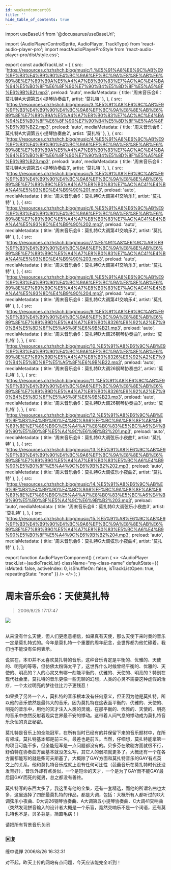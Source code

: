 ```yaml
---
id: weekendconcert06
title: ''
hide_table_of_contents: true
---
```


import useBaseUrl from '@docusaurus/useBaseUrl';

import {AudioPlayerControlSprite, AudioPlayer, TrackType} from 'react-audio-player-pro';
import reactAudioPlayerProStyle from 'react-audio-player-pro/dist/style.css';

export const audioTrackList = [
{
    src: 'https://resources.chzhshch.blog/music/1.%E5%91%A8%E6%9C%AB%E9%9F%B3%E4%B9%90%E4%BC%9A6%EF%BC%9A%E8%8E%AB%E6%89%8E%E7%89%B9A%E5%A4%A7%E8%B0%83%E7%AC%AC%E4%BA%94%E5%B0%8F%E6%8F%90%E7%90%B4%E5%8D%8F%E5%A5%8F%E6%9B%B21.mp3',
    preload: 'auto',
    mediaMetadata: {
      title: '周末音乐会6：莫扎特A大调第五小提琴协奏曲1',
      artist: '莫扎特'
    },
  },
  {
    src: 'https://resources.chzhshch.blog/music/3.%E5%91%A8%E6%9C%AB%E9%9F%B3%E4%B9%90%E4%BC%9A6%EF%BC%9A%E8%8E%AB%E6%89%8E%E7%89%B9A%E5%A4%A7%E8%B0%83%E7%AC%AC%E4%BA%94%E5%B0%8F%E6%8F%90%E7%90%B4%E5%8D%8F%E5%A5%8F%E6%9B%B22.mp3',
    preload: 'auto',
    mediaMetadata: {
      title: '周末音乐会6：莫扎特A大调第五小提琴协奏曲2',
      artist: '莫扎特'
    },
  },
  {
    src: 'https://resources.chzhshch.blog/music/4.%E5%91%A8%E6%9C%AB%E9%9F%B3%E4%B9%90%E4%BC%9A6%EF%BC%9A%E8%8E%AB%E6%89%8E%E7%89%B9A%E5%A4%A7%E8%B0%83%E7%AC%AC%E4%BA%94%E5%B0%8F%E6%8F%90%E7%90%B4%E5%8D%8F%E5%A5%8F%E6%9B%B23.mp3',
    preload: 'auto',
    mediaMetadata: {
      title: '周末音乐会6：莫扎特A大调第五小提琴协奏曲3',
      artist: '莫扎特'
    },
  },
  {
    src: 'https://resources.chzhshch.blog/music/5.%E5%91%A8%E6%9C%AB%E9%9F%B3%E4%B9%90%E4%BC%9A6%EF%BC%9A%E8%8E%AB%E6%89%8E%E7%89%B9C%E5%A4%A7%E8%B0%83%E7%AC%AC41%E4%BA%A4%E5%93%8D%E4%B9%90%201.mp3',
    preload: 'auto',
    mediaMetadata: {
      title: '周末音乐会6：莫扎特C大调第41交响乐1',
      artist: '莫扎特'
    },
  },
  {
    src: 'https://resources.chzhshch.blog/music/6.%E5%91%A8%E6%9C%AB%E9%9F%B3%E4%B9%90%E4%BC%9A6%EF%BC%9A%E8%8E%AB%E6%89%8E%E7%89%B9C%E5%A4%A7%E8%B0%83%E7%AC%AC41%E4%BA%A4%E5%93%8D%E4%B9%90%202.mp3',
    preload: 'auto',
    mediaMetadata: {
      title: '周末音乐会6：莫扎特C大调第41交响乐2',
      artist: '莫扎特'
    },
  },
  {
    src: 'https://resources.chzhshch.blog/music/7.%E5%91%A8%E6%9C%AB%E9%9F%B3%E4%B9%90%E4%BC%9A6%EF%BC%9A%E8%8E%AB%E6%89%8E%E7%89%B9C%E5%A4%A7%E8%B0%83%E7%AC%AC41%E4%BA%A4%E5%93%8D%E4%B9%90%203.mp3',
    preload: 'auto',
    mediaMetadata: {
      title: '周末音乐会6：莫扎特C大调第41交响乐3',
      artist: '莫扎特'
    },
  },
  {
    src: 'https://resources.chzhshch.blog/music/8.%E5%91%A8%E6%9C%AB%E9%9F%B3%E4%B9%90%E4%BC%9A6%EF%BC%9A%E8%8E%AB%E6%89%8E%E7%89%B9C%E5%A4%A7%E8%B0%83%E7%AC%AC41%E4%BA%A4%E5%93%8D%E4%B9%90%204.mp3',
    preload: 'auto',
    mediaMetadata: {
      title: '周末音乐会6：莫扎特C大调第41交响乐4',
      artist: '莫扎特'
    },
  },
  {
    src: 'https://resources.chzhshch.blog/music/9.%E5%91%A8%E6%9C%AB%E9%9F%B3%E4%B9%90%E4%BC%9A6%EF%BC%9A%E8%8E%AB%E6%89%8E%E7%89%B9D%E5%A4%A7%E8%B0%8326%E9%92%A2%E7%90%B4%E5%8D%8F%E5%A5%8F%E6%9B%B21.mp3',
    preload: 'auto',
    mediaMetadata: {
      title: '周末音乐会6：莫扎特D大调26钢琴协奏曲1',
      artist: '莫扎特'
    },
  },
  {
    src: 'https://resources.chzhshch.blog/music/10.%E5%91%A8%E6%9C%AB%E9%9F%B3%E4%B9%90%E4%BC%9A6%EF%BC%9A%E8%8E%AB%E6%89%8E%E7%89%B9D%E5%A4%A7%E8%B0%8326%E9%92%A2%E7%90%B4%E5%8D%8F%E5%A5%8F%E6%9B%B22.mp3',
    preload: 'auto',
    mediaMetadata: {
      title: '周末音乐会6：莫扎特D大调26钢琴协奏曲2',
      artist: '莫扎特'
    },
  },
  {
    src: 'https://resources.chzhshch.blog/music/11.%E5%91%A8%E6%9C%AB%E9%9F%B3%E4%B9%90%E4%BC%9A6%EF%BC%9A%E8%8E%AB%E6%89%8E%E7%89%B9D%E5%A4%A7%E8%B0%8326%E9%92%A2%E7%90%B4%E5%8D%8F%E5%A5%8F%E6%9B%B23.mp3',
    preload: 'auto',
    mediaMetadata: {
      title: '周末音乐会6：莫扎特D大调26钢琴协奏曲3',
      artist: '莫扎特'
    },
  },
  {
    src: 'https://resources.chzhshch.blog/music/12.%E5%91%A8%E6%9C%AB%E9%9F%B3%E4%B9%90%E4%BC%9A6%EF%BC%9A%E8%8E%AB%E6%89%8E%E7%89%B9G%E5%A4%A7%E8%B0%83%E5%BC%A6%E4%B9%90%E5%B0%8F%E5%A4%9C%E6%9B%B2%201.mp3',
    preload: 'auto',
    mediaMetadata: {
      title: '周末音乐会6：莫扎特G大调弦乐小夜曲1',
      artist: '莫扎特'
    },
  },
  {
    src: 'https://resources.chzhshch.blog/music/13.%E5%91%A8%E6%9C%AB%E9%9F%B3%E4%B9%90%E4%BC%9A6%EF%BC%9A%E8%8E%AB%E6%89%8E%E7%89%B9G%E5%A4%A7%E8%B0%83%E5%BC%A6%E4%B9%90%E5%B0%8F%E5%A4%9C%E6%9B%B2%202.mp3',
    preload: 'auto',
    mediaMetadata: {
      title: '周末音乐会6：莫扎特G大调弦乐小夜曲2',
      artist: '莫扎特'
    },
  },
  {
    src: 'https://resources.chzhshch.blog/music/14.%E5%91%A8%E6%9C%AB%E9%9F%B3%E4%B9%90%E4%BC%9A6%EF%BC%9A%E8%8E%AB%E6%89%8E%E7%89%B9G%E5%A4%A7%E8%B0%83%E5%BC%A6%E4%B9%90%E5%B0%8F%E5%A4%9C%E6%9B%B2%203.mp3',
    preload: 'auto',
    mediaMetadata: {
      title: '周末音乐会6：莫扎特G大调弦乐小夜曲3',
      artist: '莫扎特'
    },
  },
  {
    src: 'https://resources.chzhshch.blog/music/15.%E5%91%A8%E6%9C%AB%E9%9F%B3%E4%B9%90%E4%BC%9A6%EF%BC%9A%E8%8E%AB%E6%89%8E%E7%89%B9G%E5%A4%A7%E8%B0%83%E5%BC%A6%E4%B9%90%E5%B0%8F%E5%A4%9C%E6%9B%B2%204.mp3',
    preload: 'auto',
    mediaMetadata: {
      title: '周末音乐会6：莫扎特G大调弦乐小夜曲4',
      artist: '莫扎特'
    },
  },
];

export function AudioPlayerComponent() {
  return (
    <>
      <AudioPlayerControlSprite/>
      <AudioPlayer
        trackList={audioTrackList}
        className="my-class-name"
        defaultState={{
          isMuted: false,
          activeIndex: 0,
          isShuffleOn: false,
          isTrackListOpen: true,
          repeatingState: "none"
        }}
      />
    </>
  );
}

# 周末音乐会6：天使莫扎特

> 2006/8/25 17:17:47

<div style={{textAlign: 'center'}}>
<img src={useBaseUrl('/img/music/weekendconcert06/1.jpeg')} /><br/><br/>
</div>

从来没有什么天使，但人们更愿意相信，如果真有天使，那么天使下来时奏的音乐一定是莫扎特式的。今年是莫扎特一个重要的周年纪念，全世界都为他忙碌着。我们也不能没有任何表示。
 
说实在，本ID并不太喜欢莫扎特的音乐，这种音乐肯定是平衡的、优雅的、天使的、明亮的等等，但仿佛太粉饰太平了，这世界什么时候曾经平衡的、优雅的、天使的、明亮的？人的心灵又有哪一刻能平衡的、优雅的、天使的、明亮的？特别在现代社会里，莫扎特的音乐更像一些无聊的幻想，人类的心灵不需要这种虚假的治疗，一个太过明亮的梦往往比刀子更残忍！

如果换了另外一个人，莫扎特的音乐根本没有任何意义，但正因为他是莫扎特，所以他的音乐依然是最伟大的音乐，因为莫扎特在这表面平衡的、优雅的、天使的、明亮的音乐中，用他的天才注入人类的灵魂，在那平衡的、优雅的、天使的、明亮的音乐中依然反射着现实世界最不安的悸动。这带着人间气息的悸动成为莫扎特音乐永恒的真正秘密。

莫扎特是音乐上的全能冠军，在所有当时已经有的并保留下来的音乐题材中，在所有领域，莫扎特基本都是前三名，最差也是前五。当然，仔细想，莫扎特能拿第一的项目可能不多，但全能冠军是一点问题都没有的。贝多芬在歌剧方面就很不行，舒伯特在协奏曲方面基本就没怎么写，其它人的弱项就更多了。大概还有一个在各方面都能写的就是柴可夫斯基了，大概除了GAY方面和莫扎特音乐的GAY有点英文上的关系，他和莫扎特音乐成就上没有任何可比性（芭蕾音乐在莫扎特时代还没发育好），音乐外却有点类似，一个是短命的天才，一个是为了GAY而不能GAY最后因GAY而死的冤男，总之都没有善终。

莫扎特写的东西太多了，我这里有他的全集，还有一套精选，而他的所谓名曲也太多，这里选择了四部最莫扎特的作品，都是大调，包括：大概所有人都听过的G大调弦乐小夜曲、D大调26钢琴协奏曲、A大调第五小提琴协奏曲、C大调41交响曲（突然发现拼音输入的设计者大概是一个乐盲，竟然交响乐不是一个词语，还有莫扎特也不是，贝多芬是，简直毛病！）

请把所有背景音乐关闭

<AudioPlayerComponent />

### 回复

<div class='blog-comment'>
<span class='blog-comment-chan'>缠中说禅</span> 2006/8/26 16:32:31<br/>

对不起，昨天上传的网站有点问题，今天应该能完全听到！
</div>